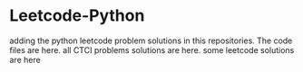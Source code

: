 # Leetcode-Python
adding the python leetcode problem solutions in this repositories. 
The code files are here.
all CTCI problems solutions are here.
some leetcode solutions are here
























































































































































































































































































































































































































































































































































































































































































































































































































































































































































































































































































































































